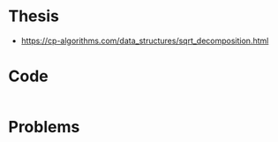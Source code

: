 # Thesis
- https://cp-algorithms.com/data_structures/sqrt_decomposition.html

# Code
```c++

```

# Problems